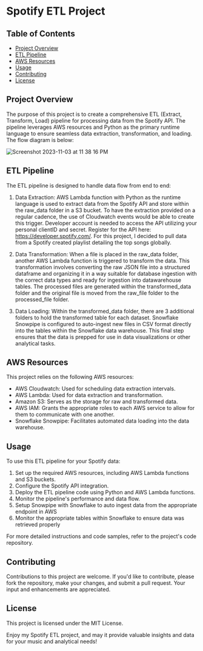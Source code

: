 # Spotify ETL Project

## Table of Contents
* [Project Overview](#project-overview)
* [ETL Pipeline](#etl-pipeline)
* [AWS Resources](#aws-resources)
* [Usage](#usage)
* [Contributing](#contributing)
* [License](#license)
<span id="project-overview"></span>
## Project Overview
The purpose of this project is to create a comprehensive ETL (Extract, Transform, Load) pipeline for processing data from the Spotify API. The pipeline leverages AWS resources and Python as the primary runtime language to ensure seamless data extraction, transformation, and loading.
The flow diagram is below:

![Screenshot 2023-11-03 at 11 38 16 PM](https://github.com/wliu123/spotify_etl/assets/59156681/bf574254-9b36-4720-8dd3-3fb431c21001)
<span id="etl-pipeline"></span>
## ETL Pipeline
The ETL pipeline is designed to handle data flow from end to end:

1. Data Extraction: AWS Lambda function with Python as the runtime language is used to extract data from the Spotify API and store within the raw_data folder in a S3 bucket. To have the extraction provided on a regular cadence, the use of Cloudwatch events would be able to create this trigger. Developer account is needed to access the API utilizing your personal clientID and secret. Register for the API here: https://developer.spotify.com/. For this project, I decided to pull data from a Spotify created playlist detailing the top songs globally.

2. Data Transformation: When a file is placed in the raw_data folder, another AWS Lambda function is triggered to transform the data. This transformation involves converting the raw JSON file into a structured dataframe and organizing it in a way suitable for database ingestion with the correct data types and ready for ingestion into datawarehouse tables. The processed files are generated within the transformed_data folder and the original file is moved from the raw_file folder to the processed_file folder.

3. Data Loading: Within the transformed_data folder, there are 3 additional folders to hold the transformed table for each dataset. Snowflake Snowpipe is configured to auto-ingest new files in CSV format directly into the tables within the Snowflake data warehouse. This final step ensures that the data is prepped for use in data visualizations or other analytical tasks.
<span id="aws-resources"></span>
## AWS Resources
This project relies on the following AWS resources:

* AWS Cloudwatch: Used for scheduling data extraction intervals.
* AWS Lambda: Used for data extraction and transformation.
* Amazon S3: Serves as the storage for raw and transformed data.
* AWS IAM: Grants the appropriate roles to each AWS service to allow for them to communicate with one another.
* Snowflake Snowpipe: Facilitates automated data loading into the data warehouse.
<span id="usage"></span>
## Usage
To use this ETL pipeline for your Spotify data:

1. Set up the required AWS resources, including AWS Lambda functions and S3 buckets.
2. Configure the Spotify API integration.
3. Deploy the ETL pipeline code using Python and AWS Lambda functions.
4. Monitor the pipeline's performance and data flow.
5. Setup Snowpipe with Snowflake to auto ingest data from the appropriate endpoint in AWS
6. Monitor the appropriate tables within Snowflake to ensure data was retrieved properly
   
For more detailed instructions and code samples, refer to the project's code repository.
<span id="contributing"></span>
## Contributing
Contributions to this project are welcome. If you'd like to contribute, please fork the repository, make your changes, and submit a pull request. Your input and enhancements are appreciated.
<span id="license"></span>
## License
This project is licensed under the MIT License.

Enjoy my Spotify ETL project, and may it provide valuable insights and data for your music and analytical needs!
